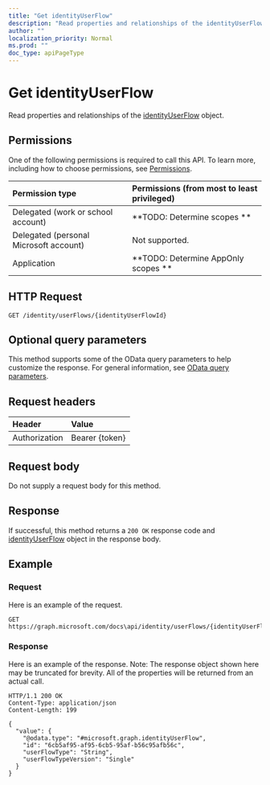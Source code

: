 ```yaml
---
title: "Get identityUserFlow"
description: "Read properties and relationships of the identityUserFlow object."
author: ""
localization_priority: Normal
ms.prod: ""
doc_type: apiPageType
---
```


# Get identityUserFlow

Read properties and relationships of the [identityUserFlow](../resources/identityuserflow.md) object.

## Permissions
One of the following permissions is required to call this API. To learn more, including how to choose permissions, see [Permissions](/concepts/permissions-reference.md).

|Permission type|Permissions (from most to least privileged)|
|:---|:---|
|Delegated (work or school account)|**TODO: Determine scopes **|
|Delegated (personal Microsoft account)|Not supported.|
|Application|**TODO: Determine AppOnly scopes **|

## HTTP Request
<!-- {
  "blockType": "ignored"
}
-->
``` http
GET /identity/userFlows/{identityUserFlowId}
```

## Optional query parameters
This method supports some of the OData query parameters to help customize the response. For general information, see [OData query parameters](/graph/query-parameters).

## Request headers
|Header|Value|
|:---|:---|
|Authorization|Bearer {token}|

## Request body
Do not supply a request body for this method.

## Response
If successful, this method returns a `200 OK` response code and [identityUserFlow](../resources/identityuserflow.md) object in the response body.

## Example

### Request
Here is an example of the request.
<!-- {
  "blockType": "request",
  "name": "get_identityuserflow"
}
-->
``` http
GET https://graph.microsoft.com/docs\api/identity/userFlows/{identityUserFlowId}
```

### Response
Here is an example of the response. Note: The response object shown here may be truncated for brevity. All of the properties will be returned from an actual call.
<!-- {
  "blockType": "response",
  "truncated": true,
  "@odata.type": "microsoft.graph.identityUserFlow"
}
-->
``` http
HTTP/1.1 200 OK
Content-Type: application/json
Content-Length: 199

{
  "value": {
    "@odata.type": "#microsoft.graph.identityUserFlow",
    "id": "6cb5af95-af95-6cb5-95af-b56c95afb56c",
    "userFlowType": "String",
    "userFlowTypeVersion": "Single"
  }
}
```

